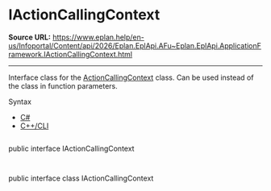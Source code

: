 # IActionCallingContext

**Source URL:** https://www.eplan.help/en-us/Infoportal/Content/api/2026/Eplan.EplApi.AFu~Eplan.EplApi.ApplicationFramework.IActionCallingContext.html

---

Interface class for the [ActionCallingContext](Eplan.EplApi.AFu~Eplan.EplApi.ApplicationFramework.ActionCallingContext.html) class. Can be used instead of the class in function parameters.

Syntax

- [C#](#i-syntax-CS)
- [C++/CLI](#i-syntax-CPP2005)

```
```
public interface IActionCallingContext
```
```

```
```
public interface class IActionCallingContext
```
```
